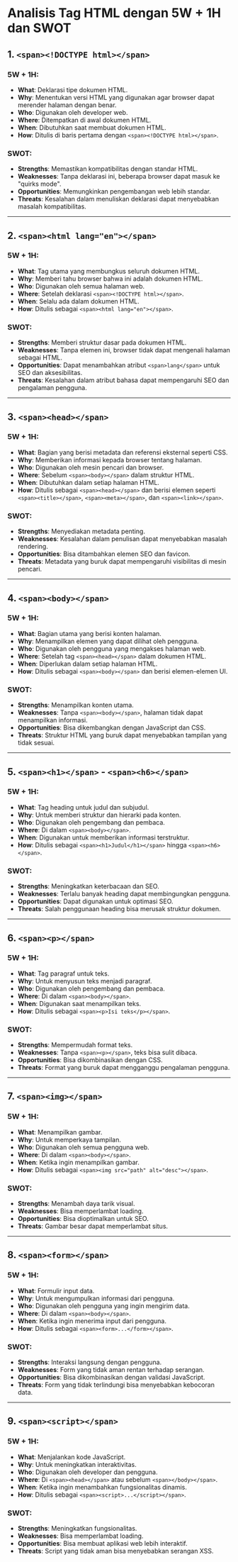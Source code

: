 
# Analisis Tag HTML dengan 5W + 1H dan SWOT

## 1. `<span><!DOCTYPE html></span>`

### 5W + 1H:

* **What**: Deklarasi tipe dokumen HTML.
* **Why**: Menentukan versi HTML yang digunakan agar browser dapat merender halaman dengan benar.
* **Who**: Digunakan oleh developer web.
* **Where**: Ditempatkan di awal dokumen HTML.
* **When**: Dibutuhkan saat membuat dokumen HTML.
* **How**: Ditulis di baris pertama dengan `<span><!DOCTYPE html></span>`.

### SWOT:

* **Strengths**: Memastikan kompatibilitas dengan standar HTML.
* **Weaknesses**: Tanpa deklarasi ini, beberapa browser dapat masuk ke "quirks mode".
* **Opportunities**: Memungkinkan pengembangan web lebih standar.
* **Threats**: Kesalahan dalam menuliskan deklarasi dapat menyebabkan masalah kompatibilitas.

---

## 2. `<span><html lang="en"></span>`

### 5W + 1H:

* **What**: Tag utama yang membungkus seluruh dokumen HTML.
* **Why**: Memberi tahu browser bahwa ini adalah dokumen HTML.
* **Who**: Digunakan oleh semua halaman web.
* **Where**: Setelah deklarasi `<span><!DOCTYPE html></span>`.
* **When**: Selalu ada dalam dokumen HTML.
* **How**: Ditulis sebagai `<span><html lang="en"></span>`.

### SWOT:

* **Strengths**: Memberi struktur dasar pada dokumen HTML.
* **Weaknesses**: Tanpa elemen ini, browser tidak dapat mengenali halaman sebagai HTML.
* **Opportunities**: Dapat menambahkan atribut `<span>lang</span>` untuk SEO dan aksesibilitas.
* **Threats**: Kesalahan dalam atribut bahasa dapat mempengaruhi SEO dan pengalaman pengguna.

---

## 3. `<span><head></span>`

### 5W + 1H:

* **What**: Bagian yang berisi metadata dan referensi eksternal seperti CSS.
* **Why**: Memberikan informasi kepada browser tentang halaman.
* **Who**: Digunakan oleh mesin pencari dan browser.
* **Where**: Sebelum `<span><body></span>` dalam struktur HTML.
* **When**: Dibutuhkan dalam setiap halaman HTML.
* **How**: Ditulis sebagai `<span><head></span>` dan berisi elemen seperti `<span><title></span>`, `<span><meta></span>`, dan `<span><link></span>`.

### SWOT:

* **Strengths**: Menyediakan metadata penting.
* **Weaknesses**: Kesalahan dalam penulisan dapat menyebabkan masalah rendering.
* **Opportunities**: Bisa ditambahkan elemen SEO dan favicon.
* **Threats**: Metadata yang buruk dapat mempengaruhi visibilitas di mesin pencari.

---

## 4. `<span><body></span>`

### 5W + 1H:

* **What**: Bagian utama yang berisi konten halaman.
* **Why**: Menampilkan elemen yang dapat dilihat oleh pengguna.
* **Who**: Digunakan oleh pengguna yang mengakses halaman web.
* **Where**: Setelah tag `<span><head></span>` dalam dokumen HTML.
* **When**: Diperlukan dalam setiap halaman HTML.
* **How**: Ditulis sebagai `<span><body></span>` dan berisi elemen-elemen UI.

### SWOT:

* **Strengths**: Menampilkan konten utama.
* **Weaknesses**: Tanpa `<span><body></span>`, halaman tidak dapat menampilkan informasi.
* **Opportunities**: Bisa dikembangkan dengan JavaScript dan CSS.
* **Threats**: Struktur HTML yang buruk dapat menyebabkan tampilan yang tidak sesuai.

---

## 5. `<span><h1></span>` - `<span><h6></span>`

### 5W + 1H:

* **What**: Tag heading untuk judul dan subjudul.
* **Why**: Untuk memberi struktur dan hierarki pada konten.
* **Who**: Digunakan oleh pengembang dan pembaca.
* **Where**: Di dalam `<span><body></span>`.
* **When**: Digunakan untuk memberikan informasi terstruktur.
* **How**: Ditulis sebagai `<span><h1>Judul</h1></span>` hingga `<span><h6></span>`.

### SWOT:

* **Strengths**: Meningkatkan keterbacaan dan SEO.
* **Weaknesses**: Terlalu banyak heading dapat membingungkan pengguna.
* **Opportunities**: Dapat digunakan untuk optimasi SEO.
* **Threats**: Salah penggunaan heading bisa merusak struktur dokumen.

---

## 6. `<span><p></span>`

### 5W + 1H:

* **What**: Tag paragraf untuk teks.
* **Why**: Untuk menyusun teks menjadi paragraf.
* **Who**: Digunakan oleh pengembang dan pembaca.
* **Where**: Di dalam `<span><body></span>`.
* **When**: Digunakan saat menampilkan teks.
* **How**: Ditulis sebagai `<span><p>Isi teks</p></span>`.

### SWOT:

* **Strengths**: Mempermudah format teks.
* **Weaknesses**: Tanpa `<span><p></span>`, teks bisa sulit dibaca.
* **Opportunities**: Bisa dikombinasikan dengan CSS.
* **Threats**: Format yang buruk dapat mengganggu pengalaman pengguna.

---

## 7. `<span><img></span>`

### 5W + 1H:

* **What**: Menampilkan gambar.
* **Why**: Untuk memperkaya tampilan.
* **Who**: Digunakan oleh semua pengguna web.
* **Where**: Di dalam `<span><body></span>`.
* **When**: Ketika ingin menampilkan gambar.
* **How**: Ditulis sebagai `<span><img src="path" alt="desc"></span>`.

### SWOT:

* **Strengths**: Menambah daya tarik visual.
* **Weaknesses**: Bisa memperlambat loading.
* **Opportunities**: Bisa dioptimalkan untuk SEO.
* **Threats**: Gambar besar dapat memperlambat situs.

---

## 8. `<span><form></span>`

### 5W + 1H:

* **What**: Formulir input data.
* **Why**: Untuk mengumpulkan informasi dari pengguna.
* **Who**: Digunakan oleh pengguna yang ingin mengirim data.
* **Where**: Di dalam `<span><body></span>`.
* **When**: Ketika ingin menerima input dari pengguna.
* **How**: Ditulis sebagai `<span><form>...</form></span>`.

### SWOT:

* **Strengths**: Interaksi langsung dengan pengguna.
* **Weaknesses**: Form yang tidak aman rentan terhadap serangan.
* **Opportunities**: Bisa dikombinasikan dengan validasi JavaScript.
* **Threats**: Form yang tidak terlindungi bisa menyebabkan kebocoran data.

---

## 9. `<span><script></span>`

### 5W + 1H:

* **What**: Menjalankan kode JavaScript.
* **Why**: Untuk meningkatkan interaktivitas.
* **Who**: Digunakan oleh developer dan pengguna.
* **Where**: Di `<span><head></span>` atau sebelum `<span></body></span>`.
* **When**: Ketika ingin menambahkan fungsionalitas dinamis.
* **How**: Ditulis sebagai `<span><script>...</script></span>`.

### SWOT:

* **Strengths**: Meningkatkan fungsionalitas.
* **Weaknesses**: Bisa memperlambat loading.
* **Opportunities**: Bisa membuat aplikasi web lebih interaktif.
* **Threats**: Script yang tidak aman bisa menyebabkan serangan XSS.
